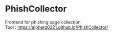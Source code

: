 # PhishCollector

Frontend for phishing page collection <br>
Tool : https://alpherg0221.github.io/PhishCollector/
